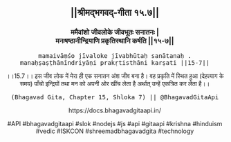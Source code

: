<center><h2>||श्रीमद्‍भगवद्‍-गीता १५.७||</h2>
<h3>ममैवांशो जीवलोके जीवभूतः सनातनः |<br/>मनःषष्ठानीन्द्रियाणि प्रकृतिस्थानि कर्षति ||१५-७||</h3>
<pre>mamaivāṃśo jīvaloke jīvabhūtaḥ sanātanaḥ .<br/>manaḥṣaṣṭhānīndriyāṇi prakṛtisthāni karṣati ||15-7||</pre>
<p>।।15.7।। इस जीव लोक में मेरा ही एक सनातन अंश जीव बना है। वह प्रकृति में स्थित हुआ (देहत्याग के समय) पाँचो इन्द्रियों तथा मन को अपनी ओर खींच लेता है अर्थात् उन्हें एकत्रित कर लेता है।।</p>
<pre>(Bhagavad Gita, Chapter 15, Shloka 7) || @BhagavadGitaApi</pre><p>https://docs.bhagavadgitaapi.in/</p><p>#API #bhagavadgitaapi #slok #nodejs #js #api #gitaapi #krishna #hinduism #vedic #ISKCON #shreemadbhagavadgita #technology</p></center>